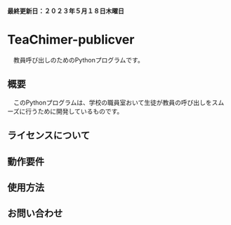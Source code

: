 **最終更新日：２０２３年５月１８日木曜日**
# TeaChimer-publicver
　教員呼び出しのためのPythonプログラムです。

## 概要
　このPythonプログラムは、学校の職員室おいて生徒が教員の呼び出しをスムーズに行うために開発しているものです。


## ライセンスについて



## 動作要件



## 使用方法



## お問い合わせ
